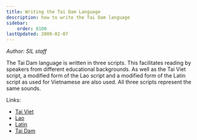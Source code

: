 ```yaml
---
title: Writing the Tai Dam Language
description: how to write the Tai Dam language
sidebar:
    order: 8100
lastUpdated: 2009-02-07
---
```


_Author: SIL staff_

The Tai Dam language is written in three scripts. This facilitates reading by speakers from different educational backgrounds. As well as the Tai Viet script, a modified form of the Lao script and a modified form of the Latin script as used for Vietnamese are also used. All three scripts represent the same sounds.

Links:

* [Tai Viet](writingsystems.info/scrlang/script-tavt)
* <u>Lao</u>
* [Latin](writingsystems.info/scrlang/script-latn)
* [Tai Dam](writingsystems.info/scrlang/lang-blt)